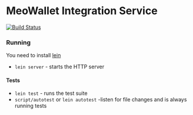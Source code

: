 # MeoWallet Integration Service

[![Build Status](https://semaphoreci.com/api/v1/projects/287e777d-687f-4770-a040-a66a7104110f/812449/shields_badge.svg)](https://semaphoreci.com/rupeal/meowallet-integration)

### Running

You need to install [lein](http://leiningen.org/)

* `lein server` - starts the HTTP server

#### Tests

* `lein test` - runs the test suite
* `script/autotest` or `lein autotest` -listen for file changes and is always running tests

